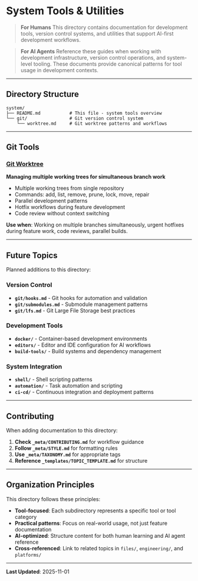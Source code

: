 # System Tools & Utilities

> **For Humans**
> This directory contains documentation for development tools, version control systems, and utilities that support AI-first development workflows.

> **For AI Agents**
> Reference these guides when working with development infrastructure, version control operations, and system-level tooling. These documents provide canonical patterns for tool usage in development contexts.

---

## Directory Structure

```
system/
├── README.md           # This file - system tools overview
└── git/                # Git version control system
    └── worktree.md     # Git worktree patterns and workflows
```

---

## Git Tools

### [Git Worktree](git/worktree.md)
**Managing multiple working trees for simultaneous branch work**

- Multiple working trees from single repository
- Commands: add, list, remove, prune, lock, move, repair
- Parallel development patterns
- Hotfix workflows during feature development
- Code review without context switching

**Use when**: Working on multiple branches simultaneously, urgent hotfixes during feature work, code reviews, parallel builds.

---

## Future Topics

Planned additions to this directory:

### Version Control
- **`git/hooks.md`** - Git hooks for automation and validation
- **`git/submodules.md`** - Submodule management patterns
- **`git/lfs.md`** - Git Large File Storage best practices

### Development Tools
- **`docker/`** - Container-based development environments
- **`editors/`** - Editor and IDE configuration for AI workflows
- **`build-tools/`** - Build systems and dependency management

### System Integration
- **`shell/`** - Shell scripting patterns
- **`automation/`** - Task automation and scripting
- **`ci-cd/`** - Continuous integration and deployment patterns

---

## Contributing

When adding documentation to this directory:

1. **Check `_meta/CONTRIBUTING.md`** for workflow guidance
2. **Follow `_meta/STYLE.md`** for formatting rules
3. **Use `_meta/TAXONOMY.md`** for appropriate tags
4. **Reference `_templates/TOPIC_TEMPLATE.md`** for structure

---

## Organization Principles

This directory follows these principles:

- **Tool-focused**: Each subdirectory represents a specific tool or tool category
- **Practical patterns**: Focus on real-world usage, not just feature documentation
- **AI-optimized**: Structure content for both human learning and AI agent reference
- **Cross-referenced**: Link to related topics in `files/`, `engineering/`, and `platforms/`

---

**Last Updated**: 2025-11-01
